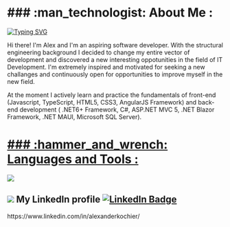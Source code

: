 <h1>### :man_technologist: About Me :</h1>

[![Typing SVG](https://readme-typing-svg.demolab.com/?lines=Alexander+Kochier;Software+Full-stack+Developer)](https://git.io/typing-svg)

Hi there! I'm Alex and I'm an aspiring software developer. With the structural engineering background I decided to change my entire vector of development and discovered a new interesting oppotunities in the field of IT Development. I'm extremely inspired and motivated for seeking a new challanges and continuously open for opportunities to improve myself in the new field.

At the moment I actively learn and practice the fundamentals of front-end (Javascript, TypeScript, HTML5, CSS3, AngularJS Framework) and back-end development ( .NET6+ Framework, C#, ASP.NET MVC 5, .NET Blazor Framework, .NET MAUI, Microsoft SQL Server).

<p align="center">
  <a href="https://skillicons.dev">
    <h1>### :hammer_and_wrench: Languages and Tools :</h1>
    <img src="https://skillicons.dev/icons?i=git,github,gitlab,azure,cs,dotnet,visualstudio,vscode,angular,nodejs,jquery,js,ts,html,css" />
  </a>
</p>

<h2><img src="https://skillicons.dev/icons?i=linkedin" /> My LinkedIn profile <a href="https://www.linkedin.com/in/alexanderkochier/"><img src="https://img.shields.io/badge/alexanderkochier-blue?style=for-the-badge&logo=linkedin&logoColor=white" alt="LinkedIn Badge"/></a></h2>
https://www.linkedin.com/in/alexanderkochier/

